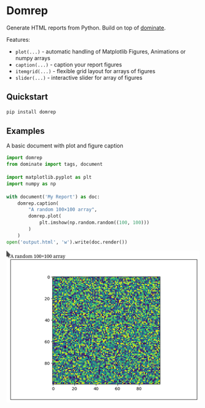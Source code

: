 # Domrep

Generate HTML reports from Python.  Build on top of [dominate](https://github.com/Knio/dominate).

Features:

- `plot(...)` - automatic handling of Matplotlib Figures, Animations or numpy arrays
- `caption(...)` - caption your report figures
- `itemgrid(...)` - flexible grid layout for arrays of figures
- `slider(...)` - interactive slider for array of figures

## Quickstart

``` sh
pip install domrep
```

## Examples

A basic document with plot and figure caption

``` python
import domrep
from dominate import tags, document

import matplotlib.pyplot as plt
import numpy as np

with document('My Report') as doc:
    domrep.caption(
        "A random 100×100 array",
        domrep.plot(
            plt.imshow(np.random.random((100, 100)))
        )
    )
open('output.html', 'w').write(doc.render())
```

![Example 1 screenshot](example1.png)
    
